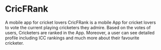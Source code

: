 # CricFRank
A mobile app for cricket lovers
CricFRank is a mobile App for cricket lovers to vote the current playing cricketers they admire. Based on the votes of users, Cricketers are ranked in the App. Moreover, a user can see detailed profile including ICC rankings and much more about their favourite cricketer.
